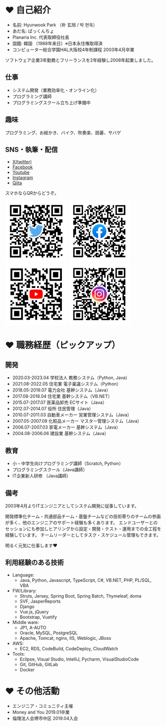 # ❤ 自己紹介

- 名前: Hyunwook Park （朴 玄旭 / 박 현욱）
- あだ名: ぱっくんちょ
- Planaria Inc. 代表取締役社長
- 国籍: 韓国 （1988年来日）※日本永住権取得済
- コンピューター総合学園HAL大阪校4年制課程 2003年4月卒業

ソフトウェア企業3年勤務とフリーランスを2年経験し2008年起業しました。

## 仕事

- システム開発（業務効率化・オンライン化）
- プログラミング講師
- プログラミングスクール立ち上げ準備中

## 趣味

プログラミング、お絵かき、バイク、吹奏楽、囲碁、サバゲ

## SNS・執筆・配信

- [X(twitter)](https://twitter.com/pakhuncho)
- [Facebook](https://www.facebook.com/hyunwook.park.146)
- [Youtube](https://www.youtube.com/user/ppafe)
- [Instagram](https://www.instagram.com/pakhuncho/)
- [Qiita](https://qiita.com/HyunwookPark)

スマホならQRからどうぞ。

<img src="img/hyunwookpark_twitter.png" width="200"> <img src="img/hyunwookpark_facebook.png" width="200"> <img src="img/hyunwookpark_youtube.png" width="200"> <img src="img/hyunwookpark_instagram.png" width="200">


# ❤ 職務経歴（ピックアップ）

## 開発

- 2020.03-2023.04 学校法人 教務システム（Python, Java）
- 2021.08-2022.05 住宅業 電子稟議システム（Python）
- 2018.05-2019.07 電力会社 基幹システム（Java）
- 2017.08-2018.04 住宅業 基幹システム（VB.NET）
- 2015.07-2017.07 医薬品卸売 ECサイト（Java）
- 2012.07-2014.07 役所 住民管理（Java）
- 2010.07-2011.03 自動車メーカー 営業管理システム（Java）
- 2007.05-2007.09 化粧品メーカー マスター管理システム（Java）
- 2006.07-2007.03 家電メーカー 基幹システム（Java）
- 2004.08-2006.06 建設業 基幹システム（Java）

## 教育

- 小・中学生向けプログラミング講師（Scratch, Python）
- プログラミングスクール（Java講師）
- IT企業新人研修 （Java講師）

## 備考

2003年4月よりITエンジニアとしてシステム開発に従事しています。

開発標準化チーム・共通部品チーム・基盤チームなどの技術寄りのチームの参画が多く、他のエンジニアのサポート経験も多くあります。
エンドユーザーとのセッションにも参加しヒアリングから設定・開発・テスト・運用までの全工程を経験しています。
チームリーダーとしてタスク・スケジュール管理もできます。

明るく元気に仕事します❤

## 利用経験のある技術

- Language:
    - Java, Python, Javascript, TypeScript, C#, VB.NET, PHP, PL/SQL, VBA
- FW/Library:
    - Struts, Jersey, Spring Boot, Spring Batch, Thymeleaf, doma
    - SVF, JasperReports
    - Django
    - Vue.js, jQuery
    - Bootstrap, Vuetify
- Middle ware:
    - JP1, A-AUTO
    - Oracle, MySQL, PostgreSQL
    - Apache, Tomcat, nginx, IIS, Weblogic, JBoss
- AWS:
    - EC2, RDS, CodeBuild, CodeDeploy, CloudWatch
- Tools:
    - Eclipse, Visual Studio, IntelliJ, Pycharm, VisualStudioCode
    - Git, GitHub, GitLab
    - Docker

# ❤ その他活動

- エンジニア・コミュニティ主催
- Money and You 2019.01卒業
- 倫理法人会堺市中区 2019.04入会

<!--
**HyunwookPark/HyunwookPark** is a ✨ _special_ ✨ repository because its `README.md` (this file) appears on your GitHub profile.

Here are some ideas to get you started:

- 🔭 I’m currently working on ...
- 🌱 I’m currently learning ...
- 👯 I’m looking to collaborate on ...
- 🤔 I’m looking for help with ...
- 💬 Ask me about ...
- 📫 How to reach me: ...
- 😄 Pronouns: ...
- ⚡ Fun fact: ...
-->
